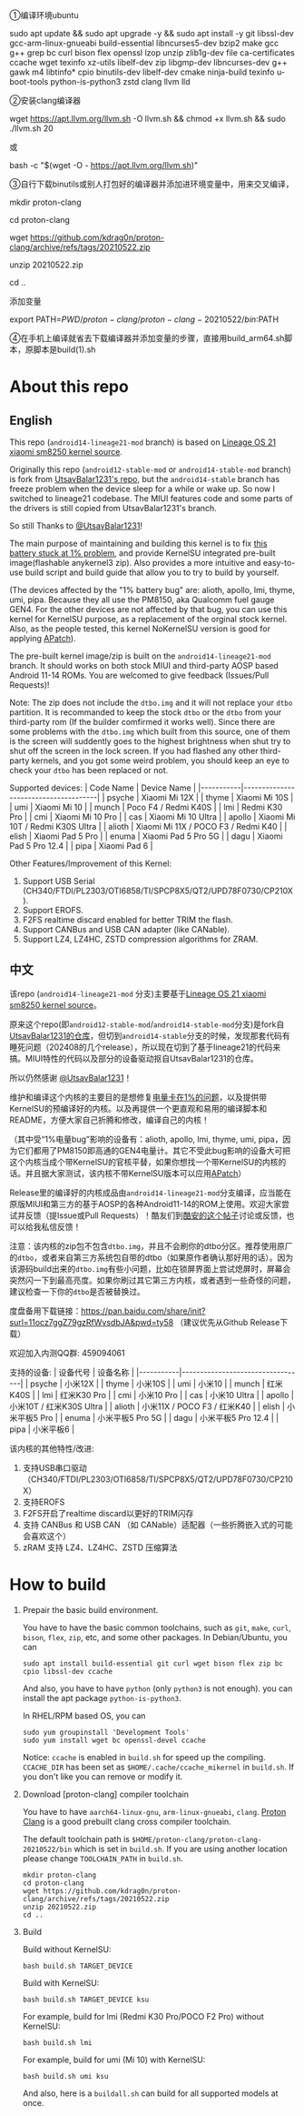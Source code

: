 ①编译环境ubuntu

sudo apt update && sudo apt upgrade -y && sudo apt install -y git libssl-dev gcc-arm-linux-gnueabi build-essential libncurses5-dev bzip2 make gcc g++ grep bc curl bison flex openssl lzop unzip zlib1g-dev file ca-certificates ccache wget texinfo xz-utils libelf-dev zip libgmp-dev libncurses-dev g++ gawk m4 libtinfo* cpio binutils-dev libelf-dev cmake ninja-build texinfo u-boot-tools python-is-python3 zstd clang llvm lld

②安装clang编译器

wget https://apt.llvm.org/llvm.sh -O llvm.sh && chmod +x llvm.sh && sudo ./llvm.sh 20

或

bash -c "$(wget -O - https://apt.llvm.org/llvm.sh)"

③自行下载binutils或别人打包好的编译器并添加进环境变量中，用来交叉编译，

mkdir proton-clang

cd proton-clang

wget https://github.com/kdrag0n/proton-clang/archive/refs/tags/20210522.zip

unzip 20210522.zip

cd ..

添加变量

export PATH=$PWD/proton-clang/proton-clang-20210522/bin:$PATH

④在手机上编译就省去下载编译器并添加变量的步骤，直接用build_arm64.sh脚本，原脚本是build(1).sh




# About this repo
## English
This repo (`android14-lineage21-mod` branch) is based on [Lineage OS 21 xiaomi sm8250 kernel source](https://github.com/LineageOS/android_kernel_xiaomi_sm8250).

Originally this repo (`android12-stable-mod` or `android14-stable-mod` branch) is fork from [UtsavBalar1231's repo](https://github.com/UtsavBalar1231/kernel_xiaomi_sm8250), but the `android14-stable` branch has freeze problem when the device sleep for a while or wake up. So now I switched to lineage21 codebase. The MIUI features code and some parts of the drivers is still copied from UtsavBalar1231's branch.

So still Thanks to [@UtsavBalar1231](https://github.com/UtsavBalar1231/)!

The main purpose of maintaining and building this kernel is to fix [this battery stuck at 1% problem](https://github.com/liyafe1997/Xiaomi-fix-battery-one-percent), and provide KernelSU integrated pre-built image(flashable anykernel3 zip). Also provides a more intuitive and easy-to-use build script and build guide that allow you to try to build by yourself.

(The devices affected by the "1% battery bug" are: alioth, apollo, lmi, thyme, umi, pipa. Because they all use the PM8150, aka Qualcomm fuel gauge GEN4. For the other devices are not affected by that bug, you can use this kernel for KernelSU purpose, as a replacement of the orginal stock kernel. Also, as the people tested, this kernel NoKernelSU version is good for applying [APatch](https://github.com/bmax121/APatch)).

The pre-built kernel image/zip is built on the `android14-lineage21-mod` branch. It should works on both stock MIUI and third-party AOSP based Android 11-14 ROMs. You are welcomed to give feedback (Issues/Pull Requests)!

Note: The zip does not include the `dtbo.img` and it will not replace your `dtbo` partition. It is recommanded to keep the stock `dtbo` or the `dtbo` from your third-party rom (If the builder comfirmed it works well). Since there are some problems with the `dtbo.img` which built from this source, one of them is the screen will suddently goes to the highest brightness when shut try to shut off the screen in the lock screen. If you had flashed any other third-party kernels, and you got some weird problem, you should keep an eye to check your `dtbo` has been replaced or not. 

Supported devices:
| Code Name | Device Name                          |
|-----------|--------------------------------------|
| psyche    | Xiaomi Mi 12X                        |
| thyme     | Xiaomi Mi 10S                        |
| umi       | Xiaomi Mi 10                         |
| munch     | Poco F4 / Redmi K40S                 |
| lmi       | Redmi K30 Pro                        |
| cmi       | Xiaomi Mi 10 Pro                     |
| cas       | Xiaomi Mi 10 Ultra                   |
| apollo    | Xiaomi Mi 10T / Redmi K30S Ultra     |
| alioth    | Xiaomi Mi 11X / POCO F3 / Redmi K40  |
| elish     | Xiaomi Pad 5 Pro                     |
| enuma     | Xiaomi Pad 5 Pro 5G                  |
| dagu      | Xiaomi Pad 5 Pro 12.4                |
| pipa      | Xiaomi Pad 6                         |

Other Features/Improvement of this Kernel:
1. Support USB Serial (CH340/FTDI/PL2303/OTI6858/TI/SPCP8X5/QT2/UPD78F0730/CP210X).
2. Support EROFS.
3. F2FS realtime discard enabled for better TRIM the flash.
4. Support CANBus and USB CAN adapter (like CANable).
5. Support LZ4, LZ4HC, ZSTD compression algorithms for ZRAM.

## 中文
该repo (`android14-lineage21-mod` 分支)主要基于[Lineage OS 21 xiaomi sm8250 kernel source](https://github.com/LineageOS/android_kernel_xiaomi_sm8250)。

原来这个repo(即`android12-stable-mod`/`android14-stable-mod`分支)是fork自[UtsavBalar1231的仓库](https://github.com/UtsavBalar1231/kernel_xiaomi_sm8250)，但切到`android14-stable`分支的时候，发现那套代码有睡死问题（202408的几个release），所以现在切到了基于lineage21的代码来搞。MIUI特性的代码以及部分的设备驱动抠自UtsavBalar1231的仓库。

所以仍然感谢 [@UtsavBalar1231](https://github.com/UtsavBalar1231/)！

维护和编译这个内核的主要目的是想修复[电量卡在1%的问题](https://github.com/liyafe1997/Xiaomi-fix-battery-one-percent)，以及提供带KernelSU的预编译好的内核。以及再提供一个更直观和易用的编译脚本和README，方便大家自己折腾和修改，编译自己的内核！

（其中受“1%电量bug”影响的设备有：alioth, apollo, lmi, thyme, umi, pipa，因为它们都用了PM8150即高通的GEN4电量计。其它不受此bug影响的设备大可把这个内核当成个带KernelSU的官核平替，如果你想找一个带KernelSU的内核的话。并且据大家测试，该内核不带KernelSU版本可以应用[APatch](https://github.com/bmax121/APatch)）

Release里的编译好的内核成品由`android14-lineage21-mod`分支编译，应当能在原版MIUI和第三方的基于AOSP的各种Android11-14的ROM上使用。欢迎大家尝试并反馈（提Issue或Pull Requests）！酷友们到[酷安的这个帖子](https://www.coolapk.com/feed/56813047)讨论或反馈，也可以给我私信反馈！

注意：该内核的zip包不包含`dtbo.img`，并且不会刷你的dtbo分区。推荐使用原厂的`dtbo`，或者来自第三方系统包自带的dtbo（如果原作者确认那好用的话）。因为该源码build出来的`dtbo.img`有些小问题，比如在锁屏界面上尝试熄屏时，屏幕会突然闪一下到最高亮度。如果你刷过其它第三方内核，或者遇到一些奇怪的问题，建议检查一下你的`dtbo`是否被替换过。

度盘备用下载链接：https://pan.baidu.com/share/init?surl=11ocz7ggZ79gzRfWvsdbJA&pwd=ty58 （建议优先从Github Release下载）

欢迎加入内测QQ群: 459094061

支持的设备:
| 设备代号  | 设备名称                           |
|-----------|----------------------------------|
| psyche    | 小米12X                           |
| thyme     | 小米10S                           |
| umi       | 小米10                            |
| munch     | 红米K40S                          |
| lmi       | 红米K30 Pro                       |
| cmi       | 小米10 Pro                        |
| cas       | 小米10 Ultra                      |
| apollo    | 小米10T / 红米K30S Ultra          |
| alioth    | 小米11X / POCO F3 / 红米K40       |
| elish     | 小米平板5 Pro                     |
| enuma     | 小米平板5 Pro 5G                  |
| dagu      | 小米平板5 Pro 12.4                |
| pipa      | 小米平板6                         |

该内核的其他特性/改进:
1. 支持USB串口驱动（CH340/FTDI/PL2303/OTI6858/TI/SPCP8X5/QT2/UPD78F0730/CP210X）
2. 支持EROFS
3. F2FS开启了realtime discard以更好的TRIM闪存
4. 支持 CANBus 和 USB CAN （如 CANable）适配器（一些折腾嵌入式的可能会喜欢这个）
5. zRAM 支持 LZ4、LZ4HC、ZSTD 压缩算法

# How to build
1. Prepair the basic build environment. 

    You have to have the basic common toolchains, such as `git`, `make`, `curl`, `bison`, `flex`, `zip`, etc, and some other packages.
    In Debian/Ubuntu, you can
    ```
    sudo apt install build-essential git curl wget bison flex zip bc cpio libssl-dev ccache
    ```
    And also, you have to have `python` (only `python3` is not enough). you can install the apt package `python-is-python3`.

    In RHEL/RPM based OS, you can
    ```
    sudo yum groupinstall 'Development Tools'
    sudo yum install wget bc openssl-devel ccache
    ```

    Notice: `ccache` is enabled in `build.sh` for speed up the compiling. `CCACHE_DIR` has been set as `$HOME/.cache/ccache_mikernel` in `build.sh`. If you don't like you can remove or modify it.

2. Download [proton-clang] compiler toolchain

    You have to have `aarch64-linux-gnu`, `arm-linux-gnueabi`, `clang`. [Proton Clang](https://github.com/kdrag0n/proton-clang/) is a good prebuilt clang cross compiler toolchain.

    The default toolchain path is `$HOME/proton-clang/proton-clang-20210522/bin` which is set in `build.sh`. If you are using another location please change `TOOLCHAIN_PATH` in `build.sh`.

    ```
    mkdir proton-clang
    cd proton-clang
    wget https://github.com/kdrag0n/proton-clang/archive/refs/tags/20210522.zip
    unzip 20210522.zip
    cd ..
    ```

3. Build

    Build without KernelSU: 
    ```
    bash build.sh TARGET_DEVICE
    ```
    
    Build with KernelSU:
    ```
    bash build.sh TARGET_DEVICE ksu
    ```

    For example, build for lmi (Redmi K30 Pro/POCO F2 Pro) without KernelSU:
    ```
    bash build.sh lmi
    ````

    For example, build for umi (Mi 10) with KernelSU:
    ```
    bash build.sh umi ksu
    ```

    And also, here is a `buildall.sh` can build for all supported models at once.


